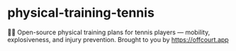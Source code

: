 # physical-training-tennis
🏋️‍♂️ Open-source physical training plans for tennis players — mobility, explosiveness, and injury prevention. Brought to you by https://offcourt.app
